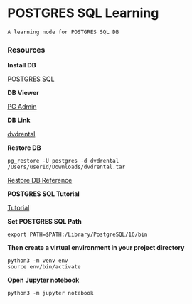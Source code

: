 # POSTGRES SQL Learning

    A learning node for POSTGRES SQL DB

### Resources

**Install DB**

[POSTGRES SQL](https://www.enterprisedb.com/postgres-tutorials/installation-postgresql-mac-os)

**DB Viewer**

[PG Admin](https://www.pgadmin.org/download/)

**DB Link**

[dvdrental](./dvdrental.tar)

**Restore DB**

```
pg_restore -U postgres -d dvdrental /Users/userId/Downloads/dvdrental.tar
```

[Restore DB Reference](https://www.postgresqltutorial.com/postgresql-administration/postgresql-restore-database/)

**POSTGRES SQL Tutorial**

[Tutorial](https://www.postgresqltutorial.com/postgresql-getting-started/)

**Set POSTGRES SQL Path**

```
export PATH=$PATH:/Library/PostgreSQL/16/bin
```

**Then create a virtual environment in your project directory**

```
python3 -m venv env
source env/bin/activate
```

**Open Jupyter notebook**

```
python3 -m jupyter notebook
```
